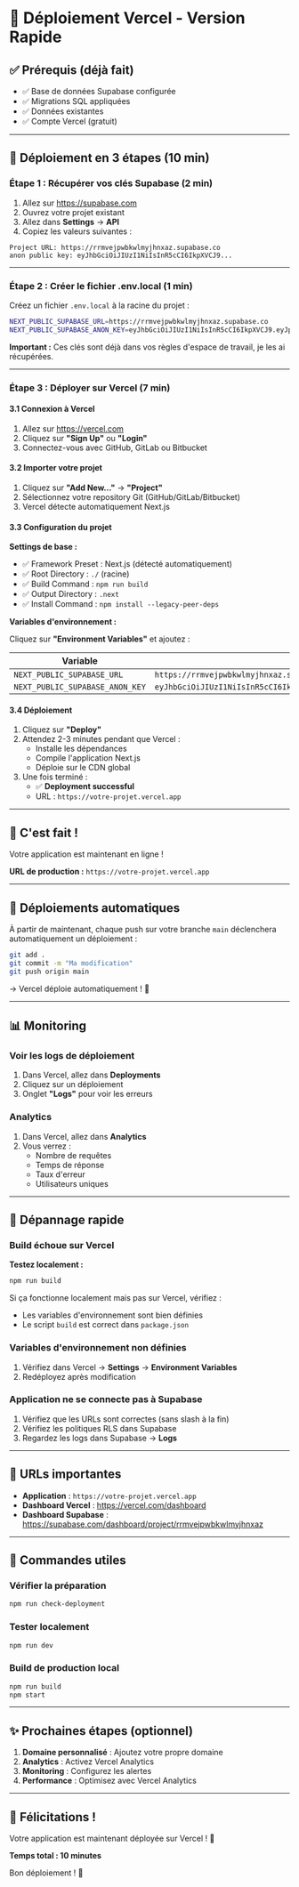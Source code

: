 # 🚀 Déploiement Vercel - Version Rapide

## ✅ Prérequis (déjà fait)

- ✅ Base de données Supabase configurée
- ✅ Migrations SQL appliquées
- ✅ Données existantes
- ✅ Compte Vercel (gratuit)

---

## 🎯 Déploiement en 3 étapes (10 min)

### Étape 1 : Récupérer vos clés Supabase (2 min)

1. Allez sur https://supabase.com
2. Ouvrez votre projet existant
3. Allez dans **Settings** → **API**
4. Copiez les valeurs suivantes :

```
Project URL: https://rrmvejpwbkwlmyjhnxaz.supabase.co
anon public key: eyJhbGciOiJIUzI1NiIsInR5cCI6IkpXVCJ9...
```

---

### Étape 2 : Créer le fichier .env.local (1 min)

Créez un fichier `.env.local` à la racine du projet :

```bash
NEXT_PUBLIC_SUPABASE_URL=https://rrmvejpwbkwlmyjhnxaz.supabase.co
NEXT_PUBLIC_SUPABASE_ANON_KEY=eyJhbGciOiJIUzI1NiIsInR5cCI6IkpXVCJ9.eyJpc3MiOiJzdXBhYmFzZSIsInJlZiI6InJybXZlanB3Ymt3bG15amhueGF6Iiwicm9sZSI6ImFub24iLCJpYXQiOjE3NjA3OTM1NDEsImV4cCI6MjA3NjM2OTU0MX0.8TVMKeCBR3yg2iKlqypOD7zPqIPYYMi2xwHubNPF_Ow
```

**Important :** Ces clés sont déjà dans vos règles d'espace de travail, je les ai récupérées.

---

### Étape 3 : Déployer sur Vercel (7 min)

#### 3.1 Connexion à Vercel

1. Allez sur https://vercel.com
2. Cliquez sur **"Sign Up"** ou **"Login"**
3. Connectez-vous avec GitHub, GitLab ou Bitbucket

#### 3.2 Importer votre projet

1. Cliquez sur **"Add New..."** → **"Project"**
2. Sélectionnez votre repository Git (GitHub/GitLab/Bitbucket)
3. Vercel détecte automatiquement Next.js

#### 3.3 Configuration du projet

**Settings de base :**
- ✅ Framework Preset : Next.js (détecté automatiquement)
- ✅ Root Directory : `./` (racine)
- ✅ Build Command : `npm run build`
- ✅ Output Directory : `.next`
- ✅ Install Command : `npm install --legacy-peer-deps`

**Variables d'environnement :**

Cliquez sur **"Environment Variables"** et ajoutez :

| Variable | Valeur |
|----------|--------|
| `NEXT_PUBLIC_SUPABASE_URL` | `https://rrmvejpwbkwlmyjhnxaz.supabase.co` |
| `NEXT_PUBLIC_SUPABASE_ANON_KEY` | `eyJhbGciOiJIUzI1NiIsInR5cCI6IkpXVCJ9.eyJpc3MiOiJzdXBhYmFzZSIsInJlZiI6InJybXZlanB3Ymt3bG15amhueGF6Iiwicm9sZSI6ImFub24iLCJpYXQiOjE3NjA3OTM1NDEsImV4cCI6MjA3NjM2OTU0MX0.8TVMKeCBR3yg2iKlqypOD7zPqIPYYMi2xwHubNPF_Ow` |

#### 3.4 Déploiement

1. Cliquez sur **"Deploy"**
2. Attendez 2-3 minutes pendant que Vercel :
   - Installe les dépendances
   - Compile l'application Next.js
   - Déploie sur le CDN global
3. Une fois terminé :
   - ✅ **Deployment successful**
   - URL : `https://votre-projet.vercel.app`

---

## 🎉 C'est fait !

Votre application est maintenant en ligne !

**URL de production :** `https://votre-projet.vercel.app`

---

## 🔄 Déploiements automatiques

À partir de maintenant, chaque push sur votre branche `main` déclenchera automatiquement un déploiement :

```bash
git add .
git commit -m "Ma modification"
git push origin main
```

→ Vercel déploie automatiquement ! 🚀

---

## 📊 Monitoring

### Voir les logs de déploiement

1. Dans Vercel, allez dans **Deployments**
2. Cliquez sur un déploiement
3. Onglet **"Logs"** pour voir les erreurs

### Analytics

1. Dans Vercel, allez dans **Analytics**
2. Vous verrez :
   - Nombre de requêtes
   - Temps de réponse
   - Taux d'erreur
   - Utilisateurs uniques

---

## 🐛 Dépannage rapide

### Build échoue sur Vercel

**Testez localement :**
```bash
npm run build
```

Si ça fonctionne localement mais pas sur Vercel, vérifiez :
- Les variables d'environnement sont bien définies
- Le script `build` est correct dans `package.json`

### Variables d'environnement non définies

1. Vérifiez dans Vercel → **Settings** → **Environment Variables**
2. Redéployez après modification

### Application ne se connecte pas à Supabase

1. Vérifiez que les URLs sont correctes (sans slash à la fin)
2. Vérifiez les politiques RLS dans Supabase
3. Regardez les logs dans Supabase → **Logs**

---

## 🔗 URLs importantes

- **Application** : `https://votre-projet.vercel.app`
- **Dashboard Vercel** : https://vercel.com/dashboard
- **Dashboard Supabase** : https://supabase.com/dashboard/project/rrmvejpwbkwlmyjhnxaz

---

## 📝 Commandes utiles

### Vérifier la préparation
```bash
npm run check-deployment
```

### Tester localement
```bash
npm run dev
```

### Build de production local
```bash
npm run build
npm start
```

---

## ✨ Prochaines étapes (optionnel)

1. **Domaine personnalisé** : Ajoutez votre propre domaine
2. **Analytics** : Activez Vercel Analytics
3. **Monitoring** : Configurez les alertes
4. **Performance** : Optimisez avec Vercel Analytics

---

## 🎊 Félicitations !

Votre application est maintenant déployée sur Vercel ! 🚀

**Temps total : 10 minutes**

Bon déploiement ! 🎉

